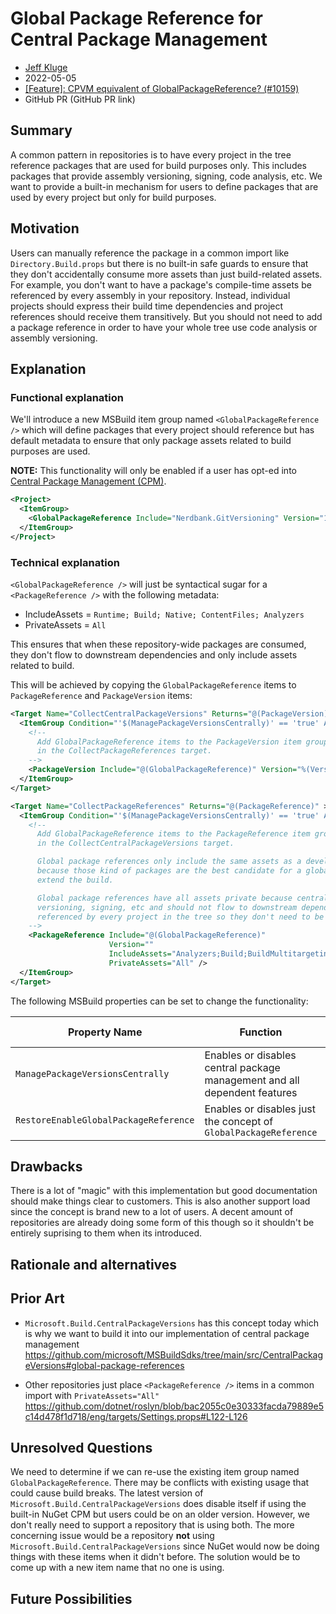 # Global Package Reference for Central Package Management

- [Jeff Kluge](https://github.com/jeffkl)
- 2022-05-05
- [[Feature]: CPVM equivalent of GlobalPackageReference? (#10159)](https://github.com/NuGet/Home/issues/10159)
- GitHub PR (GitHub PR link)

## Summary
<!-- One-paragraph description of the proposal. -->
A common pattern in repositories is to have every project in the tree reference packages that are used for build purposes only.  This includes
packages that provide assembly versioning, signing, code analysis, etc.  We want to provide a built-in mechanism for users to define packages that
are used by every project but only for build purposes.

## Motivation 
<!-- Why are we doing this? What pain points does this solve? What is the expected outcome? -->
Users can manually reference the package in a common import like `Directory.Build.props` but there is no built-in safe guards to ensure that they don't
accidentally consume more assets than just build-related assets.  For example, you don't want to have a package's compile-time assets be referenced by
every assembly in your repository.  Instead, individual projects should express their build time dependencies and project references should receive
them transitively.  But you should not need to add a package reference in order to have your whole tree use code analysis or assembly versioning.

## Explanation

### Functional explanation
<!-- Explain the proposal as if it were already implemented and you're teaching it to another person. -->
<!-- Introduce new concepts, functional designs with real life examples, and low-fidelity mockups or  pseudocode to show how this proposal would look. -->
We'll introduce a new MSBuild item group named `<GlobalPackageReference />` which will define packages that every project should reference but has
default metadata to ensure that only package assets related to build purposes are used.

**NOTE:** This functionality will only be enabled if a user has opt-ed into [Central Package Management (CPM)](https://docs.microsoft.com/nuget/consume-packages/central-package-management).

```xml
<Project>
  <ItemGroup>
    <GlobalPackageReference Include="Nerdbank.GitVersioning" Version="1.0.0" />
  </ItemGroup>
</Project>
```

### Technical explanation
<!-- Explain the proposal in sufficient detail with implementation details, interaction models, and clarification of corner cases. -->
`<GlobalPackageReference />` will just be syntactical sugar for a `<PackageReference />` with the following metadata:

* IncludeAssets = `Runtime; Build; Native; ContentFiles; Analyzers`
* PrivateAssets = `All`

This ensures that when these repository-wide packages are consumed, they don't flow to downstream dependencies and only include assets related to
build.

This will be achieved by copying the `GlobalPackageReference` items to `PackageReference` and `PackageVersion` items:
```xml
<Target Name="CollectCentralPackageVersions" Returns="@(PackageVersion)">
  <ItemGroup Condition="'$(ManagePackageVersionsCentrally)' == 'true' And '$(RestoreEnableGlobalPackageReference)' != 'false'">
    <!--
      Add GlobalPackageReference items to the PackageVersion item group with the version.  The PackageReference items are added
      in the CollectPackageReferences target.
    -->
    <PackageVersion Include="@(GlobalPackageReference)" Version="%(Version)" />
  </ItemGroup>
</Target>

<Target Name="CollectPackageReferences" Returns="@(PackageReference)" >
  <ItemGroup Condition="'$(ManagePackageVersionsCentrally)' == 'true' And '$(RestoreEnableGlobalPackageReference)' != 'false'">
    <!--
      Add GlobalPackageReference items to the PackageReference item group with no version.  The PackageVersion items are added
      in the CollectCentralPackageVersions target.

      Global package references only include the same assets as a development dependency (Analyzers;Build;BuildMultitargeting;BuildTransitive)
      because those kind of packages are the best candidate for a global package reference.  They are generally packages that
      extend the build.

      Global package references have all assets private because central package references are generally packages that provide
      versioning, signing, etc and should not flow to downstream dependencies.  Also, central package references are already
      referenced by every project in the tree so they don't need to be transitive.
    -->
    <PackageReference Include="@(GlobalPackageReference)"
                      Version=""
                      IncludeAssets="Analyzers;Build;BuildMultitargeting;BuildTransitive"
                      PrivateAssets="All" />
  </ItemGroup>
</Target>
```

The following MSBuild properties can be set to change the functionality:

| Property Name | Function | Default value|
|---|---|---|
| `ManagePackageVersionsCentrally` | Enables or disables central package management and all dependent features | `false` |
| `RestoreEnableGlobalPackageReference` | Enables or disables just the concept of `GlobalPackageReference` | `true` |

## Drawbacks
<!-- Why should we not do this? -->
There is a lot of "magic" with this implementation but good documentation should make things clear to customers.  This is also another support load
since the concept is brand new to a lot of users.  A decent amount of repositories are already doing some form of this though so it shouldn't be
entirely suprising to them when its introduced.

## Rationale and alternatives

<!-- Why is this the best design compared to other designs? -->
<!-- What other designs have been considered and why weren't they chosen? -->
<!-- What is the impact of not doing this? -->

## Prior Art
<!-- What prior art, both good and bad are related to this proposal? -->
<!-- Do other features exist in other ecosystems and what experience have their community had? -->
<!-- What lessons from other communities can we learn from? -->
<!-- Are there any resources that are relevant to this proposal? -->
* `Microsoft.Build.CentralPackageVersions` has this concept today which is why we want to build it into our implementation of central package management
  https://github.com/microsoft/MSBuildSdks/tree/main/src/CentralPackageVersions#global-package-references

* Other repositories just place `<PackageReference />` items in a common import with `PrivateAssets="All"`
  https://github.com/dotnet/roslyn/blob/bac2055c0e30333facda79889e5c14d478f1d718/eng/targets/Settings.props#L122-L126

## Unresolved Questions
<!-- What parts of the proposal do you expect to resolve before this gets accepted? -->
<!-- What parts of the proposal need to be resolved before the proposal is stabilized? -->
<!-- What related issues would you consider out of scope for this proposal but can be addressed in the future? -->
We need to determine if we can re-use the existing item group named `GlobalPackageReference`.  There may be conflicts with existing usage that could
cause build breaks.  The latest version of `Microsoft.Build.CentralPackageVersions` does disable itself if using the built-in NuGet CPM but users
could be on an older version.  However, we don't really need to support a repository that is using both.  The more concerning issue would be a
repository **not** using `Microsoft.Build.CentralPackageVersions` since NuGet would now be doing things with these items when it didn't before.
The solution would be to come up with a new item name that no one is using.

## Future Possibilities

<!-- What future possibilities can you think of that this proposal would help with? -->

